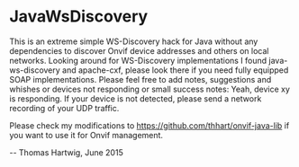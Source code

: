 # JavaWsDiscovery
This is an extreme simple WS-Discovery hack for Java without any dependencies to discover Onvif device addresses and
others on local networks.
Looking around for WS-Discovery implementations I found java-ws-discovery and apache-cxf, please look there if you need
fully equipped SOAP implementations.
Please feel free to add notes, suggestions and whishes or devices not responding or small success notes: Yeah, device xy
is responding.
If your device is not detected, please send a network recording of your UDP traffic.

Please check my modifications to https://github.com/thhart/onvif-java-lib if you want to use it for Onvif management.

 -- Thomas Hartwig, June 2015
